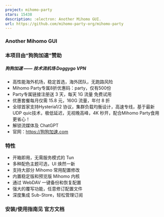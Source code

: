```yaml
---
project: mihomo-party
stars: 15438
description: :electron: Another Mihomo GUI. 
url: https://github.com/mihomo-party-org/mihomo-party
---
```


### 

### Another Mihomo GUI

### 本项目由“狗狗加速”赞助

##### 狗狗加速 —— 技术流机场 Doggygo VPN

-   高性能海外机场，稳定首选，海外团队，无跑路风险
-   Mihomo Party专属8折优惠码：party，仅有500份
-   Party专属链接注册送 3 天，每天 1G 流量 免费试用
-   优惠套餐每月仅需 15.8 元，160G 流量，年付 8 折
-   全球首家支持Hysteria1/2 协议，集群负载均衡设计，高速专线，基于最新UDP quic技术，极低延迟，无视晚高峰，4K 秒开，配合Mihomo Party食用更省心！
-   解锁流媒体及 ChatGPT
-   官网：https://狗狗加速.com

### 特性

-   开箱即用，无需服务模式的 Tun
-   多种配色主题可选，UI 焕然一新
-   支持大部分 Mihomo 常用配置修改
-   内置稳定版和预览版 Mihomo 内核
-   通过 WebDAV 一键备份和恢复配置
-   强大的覆写功能，任意修订配置文件
-   深度集成 Sub-Store，轻松管理订阅

### 安装/使用指南见 官方文档

